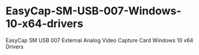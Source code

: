 # EasyCap-SM-USB-007-Windows-10-x64-drivers
EasyCap SM USB 007 External Analog Video Capture Card Windows 10 x64 Drivers
